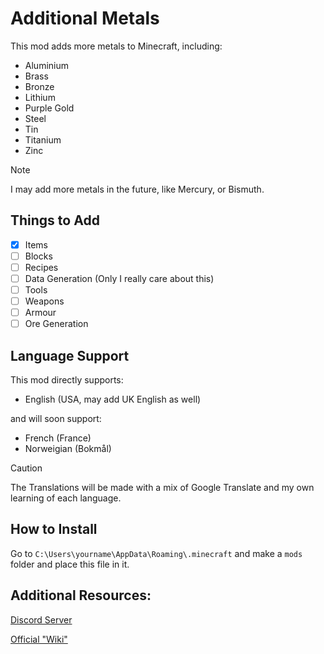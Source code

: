 # Additional Metals

This mod adds more metals to Minecraft, including:
- Aluminium
- Brass
- Bronze
- Lithium
- Purple Gold
- Steel
- Tin
- Titanium
- Zinc

> [!NOTE]
> I may add more metals in the future, like Mercury, or Bismuth. 

## Things to Add
- [X] Items
- [ ] Blocks
- [ ] Recipes
- [ ] Data Generation (Only I really care about this)
- [ ] Tools
- [ ] Weapons
- [ ] Armour
- [ ] Ore Generation

## Language Support
This mod directly supports: 
- English (USA, may add UK English as well)

and will soon support:
- French (France) 
- Norweigian (Bokmål)

> [!CAUTION]
> The Translations will be made with a mix of Google Translate and my own learning of each language.

## How to Install
Go to `C:\Users\yourname\AppData\Roaming\.minecraft` and make a `mods` folder and place this file in it.

## Additional Resources: 
[Discord Server](https://discord.gg/CdEaxbKyVN)

[Official "Wiki"](https://slyzowo.net/fabric-mods#MoreMetals)
